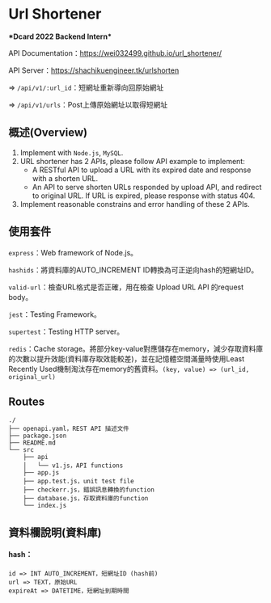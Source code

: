 # Url Shortener
**\*Dcard 2022 Backend Intern\***

API Documentation：https://wei032499.github.io/url_shortener/

API Server：https://shachikuengineer.tk/urlshorten

=> `/api/v1/:url_id`：短網址重新導向回原始網址

=> `/api/v1/urls`：Post上傳原始網址以取得短網址

## 概述(Overview)
1. Implement with `Node.js`, `MySQL`.
2. URL shortener has 2 APIs, please follow API example to implement:
    * A RESTful API to upload a URL with its expired date and response with a shorten URL.
    * An API to serve shorten URLs responded by upload API, and redirect to original URL. If URL is expired, please response with status 404.
3. Implement reasonable constrains and error handling of these 2 APIs.

## 使用套件
`express`：Web framework of Node.js。

`hashids`：將資料庫的AUTO_INCREMENT ID轉換為可正逆向hash的短網址ID。

`valid-url`：檢查URL格式是否正確，用在檢查 Upload URL API 的request body。

`jest`：Testing Framework。

`supertest`：Testing HTTP server。

`redis`：Cache storage。將部分key-value對應儲存在memory，減少存取資料庫的次數以提升效能(資料庫存取效能較差)，並在記憶體空間滿量時使用Least Recently Used機制淘汰存在memory的舊資料。`(key, value) => (url_id, original_url)`


## Routes
```
./
├── openapi.yaml，REST API 描述文件
├── package.json
├── README.md
└── src
    ├── api
    │   └── v1.js，API functions
    ├── app.js
    ├── app.test.js，unit test file
    ├── checkerr.js，錯誤訊息轉換的function
    ├── database.js，存取資料庫的function
    └── index.js
```

## 資料欄說明(資料庫)
#### hash：
    id => INT AUTO_INCREMENT，短網址ID (hash前)
    url => TEXT，原始URL
    expireAt => DATETIME，短網址到期時間
